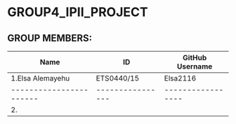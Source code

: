 # GROUP4_IPII_PROJECT

## GROUP MEMBERS:

| Name                  | ID             | GitHub Username |
|-----------------------|----------------|-----------------|
| 1.Elsa Alemayehu      |  ETS0440/15    |   Elsa2116
|-----------------------|----------------|-----------------|
| 2.

